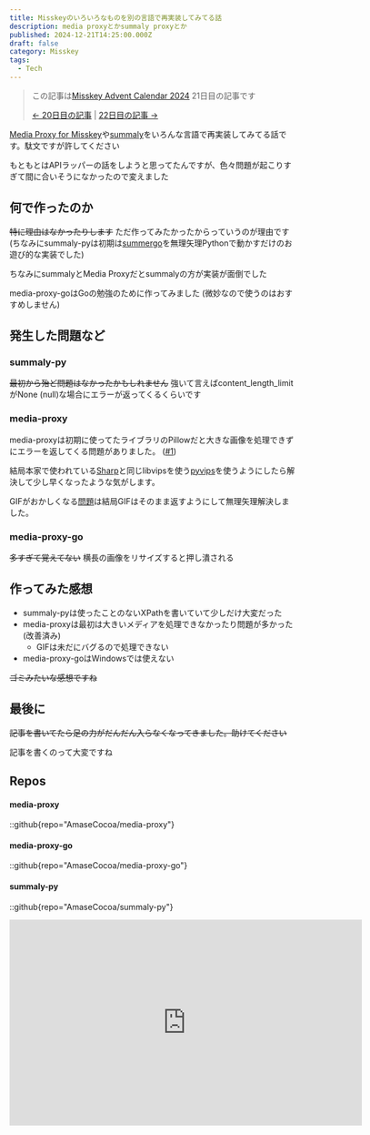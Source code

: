 ```yaml
---
title: Misskeyのいろいろなものを別の言語で再実装してみてる話
description: media proxyとかsummaly proxyとか
published: 2024-12-21T14:25:00.000Z
draft: false
category: Misskey
tags:
  - Tech
---
```

> この記事は[Misskey Advent Calendar 2024](https://adventar.org/calendars/10208) 21日目の記事です
> 
> [← 20日目の記事](https://yumechi.jp/ja/blog/2024/misskey%E3%83%8F%E3%83%BC%E3%83%89%E3%83%8B%E3%83%B3%E3%82%B0/) | [22日目の記事 →](#)

[Media Proxy for Misskey](https://github.com/misskey-dev/media-proxy)や[summaly](https://github.com/misskey-dev/summaly)をいろんな言語で再実装してみてる話です。駄文ですが許してください

もともとはAPIラッパーの話をしようと思ってたんですが、色々問題が起こりすぎて間に合いそうになかったので変えました

## 何で作ったのか
~~特に理由はなかったりします~~ ただ作ってみたかったからっていうのが理由です (ちなみにsummaly-pyは初期は[summergo](https://github.com/nexryai/summergo)を無理矢理Pythonで動かすだけのお遊び的な実装でした)

ちなみにsummalyとMedia Proxyだとsummalyの方が実装が面倒でした

media-proxy-goはGoの勉強のために作ってみました (微妙なので使うのはおすすめしません)
## 発生した問題など
### summaly-py
~~最初から殆ど問題はなかったかもしれません~~ 強いて言えばcontent_length_limitがNone (null)な場合にエラーが返ってくるくらいです
### media-proxy
media-proxyは初期に使ってたライブラリのPillowだと大きな画像を処理できずにエラーを返してくる問題がありました。 ([#1](https://github.com/AmaseCocoa/media-proxy/issues/1))

結局本家で使われている[Sharp](https://sharp.pixelplumbing.com/)と同じlibvipsを使う[pyvips](https://github.com/libvips/pyvips)を使うようにしたら解決して少し早くなったような気がします。

GIFがおかしくなる[問題](https://misskey.io/notes/9ycexc1k071y0gdb)は結局GIFはそのまま返すようにして無理矢理解決しました。

### media-proxy-go
~~多すぎて覚えてない~~ 横長の画像をリサイズすると押し潰される
## 作ってみた感想
* summaly-pyは使ったことのないXPathを書いていて少しだけ大変だった
* media-proxyは最初は大きいメディアを処理できなかったり問題が多かった (改善済み)
  * GIFは未だにバグるので処理できない
* media-proxy-goはWindowsでは使えない

~~ゴミみたいな感想ですね~~
## 最後に
~~記事を書いてたら足の力がだんだん入らなくなってきました。助けてください~~

記事を書くのって大変ですね
## Repos
#### media-proxy
::github{repo="AmaseCocoa/media-proxy"}

#### media-proxy-go
::github{repo="AmaseCocoa/media-proxy-go"}

#### summaly-py
::github{repo="AmaseCocoa/summaly-py"}

<iframe src="https://adventar.org/calendars/10208/embed" width="620" height="362" frameborder="0" loading="lazy"></iframe>
